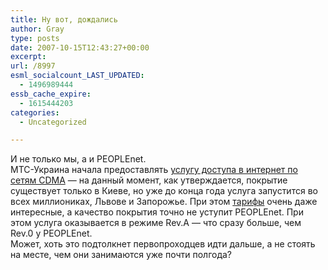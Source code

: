 ```yaml
---
title: Ну вот, дождались
author: Gray
type: posts
date: 2007-10-15T12:43:27+00:00
excerpt:
url: /8997
esml_socialcount_LAST_UPDATED:
  - 1496989444
essb_cache_expire:
  - 1615444203
categories:
  - Uncategorized

---
```








И не только мы, а и PEOPLEnet.  
МТС-Украина начала предоставлять <a href="http://www.mts.com.ua/ukr/mts_connect.php" target="_blank">услугу доступа в интернет по сетям CDMA</a> &#8212; на данный момент, как утверждается, покрытие существует только в Киеве, но уже до конца года услуга запустится во всех миллиониках, Львове и Запорожье. При этом <a href="http://www.mts.com.ua/ukr/mts_connect_tariffs.php" target="_blank">тарифы</a> очень даже интересные, а качество покрытия точно не уступит PEOPLEnet. При этом услуга оказывается в режиме Rev.A &#8212; что сразу больше, чем Rev.0 у PEOPLEnet.  
Может, хоть это подтолкнет первопроходцев идти дальше, а не стоять на месте, чем они занимаются уже почти полгода?